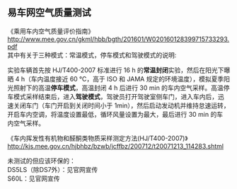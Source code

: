 
## 易车网空气质量测试
《乘用车内空气质量评价指南》http://www.mee.gov.cn/gkml/hbb/bgth/201601/W020160128399715733293.pdf   
其中有关于三种模式：常温模式，停车模式和驾驶模式的说明:  

实验车辆首先按 HJ/T400-2007 标准进行 16 h 的**常温封闭**实验，然后在阳光下曝
晒 4 h（车内温度接近 60 ℃，高于 ISO 和 JAMA 规定的环境温度），模拟夏季阳
光照射下的高温**停车模式**，高温封闭 4 h 后进行 30 min 的车内空气采样。高温停
车模式采样结束后，进入**驾驶模式**，驾驶员打开驾驶室侧车门，进入车内后，迅
速关闭车门（车门开启到关闭时间小于 1min），然后启动发动机并维持怠速运转，
开启车内空调，将温度设置最低，循环风量设置为最大，最后进行 30 min 的车
内空气采样。

《车内挥发性有机物和醛酮类物质采样测定方法(HJ/T400-2007)》 http://kjs.mee.gov.cn/hjbhbz/bzwb/jcffbz/200712/t20071213_114283.shtml   
  

未测试的但应该环保的：   
DS5LS（除DS7外）：见官网宣传   
S60L：见官网宣传   
